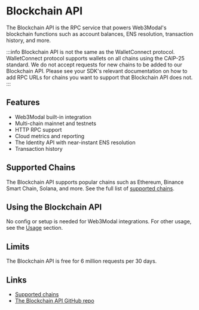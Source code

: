 # Blockchain API

The Blockchain API is the RPC service that powers Web3Modal's blockchain functions such as account balances, ENS resolution, transaction history, and more.

:::info
Blockchain API is not the same as the WalletConnect protocol. WalletConnect protocol supports wallets on all chains using the CAIP-25 standard. We do not accept requests for new chains to be added to our Blockchain API. Please see your SDK's relevant documentation on how to add RPC URLs for chains you want to support that Blockchain API does not.
:::

## Features

- Web3Modal built-in integration
- Multi-chain mainnet and testnets
- HTTP RPC support
- Cloud metrics and reporting
- The Identity API with near-instant ENS resolution
- Transaction history

## Supported Chains

The Blockchain API supports popular chains such as Ethereum, Binance Smart Chain, Solana, and more. See the full list of [supported chains](https://github.com/WalletConnect/blockchain-api/blob/master/SUPPORTED_CHAINS.md).

## Using the Blockchain API

No config or setup is needed for Web3Modal integrations. For other usage, see the [Usage](https://github.com/walletconnect/blockchain-api#usage) section.

## Limits

The Blockchain API is free for 6 million requests per 30 days.

## Links

- [Supported chains](https://github.com/WalletConnect/blockchain-api/blob/master/SUPPORTED_CHAINS.md)
- [The Blockchain API GitHub repo](https://github.com/WalletConnect/blockchain-api)
